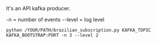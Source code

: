 It's an API kafka producer.

-n = number of events
--level = log level
```
python /YOUR/PATH/brazilian_subscription.py KAFKA_TOPIC KAFKA_BOOTSTRAP:PORT -n 3 --level 2
```
